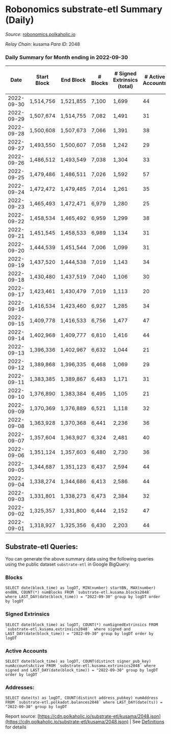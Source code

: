 # Robonomics substrate-etl Summary (Daily)

_Source_: [robonomics.polkaholic.io](https://robonomics.polkaholic.io)

*Relay Chain*: kusama
*Para ID*: 2048



### Daily Summary for Month ending in 2022-09-30


| Date | Start Block | End Block | # Blocks | # Signed Extrinsics (total) | # Active Accounts | # Passive | # New | # Addresses with Balances | # Events | # Transfers | # XCM Transfers In | # XCM Transfers Out |
| ---- | ----------- | --------- | -------- | --------------------------- | ----------------- | --------- | ----- | ------------------------- | -------- | ----------- | ------------------ | ------------------- |
| 2022-09-30 | 1,514,756 | 1,521,855 | 7,100  | 1,699 | 44 |  |  | 2,783 | 42,966 | 7  |   |   |
| 2022-09-29 | 1,507,674 | 1,514,755 | 7,082  | 1,491 | 31 |  |  |  | 42,085 | 4  |   |   |
| 2022-09-28 | 1,500,608 | 1,507,673 | 7,066  | 1,391 | 38 |  |  |  | 41,761 | 4  |   |   |
| 2022-09-27 | 1,493,550 | 1,500,607 | 7,058  | 1,242 | 29 |  |  |  | 41,096 | 8  |   |   |
| 2022-09-26 | 1,486,512 | 1,493,549 | 7,038  | 1,304 | 33 |  |  |  | 41,171 | 6  |   |   |
| 2022-09-25 | 1,479,486 | 1,486,511 | 7,026  | 1,592 | 57 |  |  |  | 42,047 | 7  |   |   |
| 2022-09-24 | 1,472,472 | 1,479,485 | 7,014  | 1,261 | 35 |  |  |  | 40,643 | 5 ($4.97) |   |   |
| 2022-09-23 | 1,465,493 | 1,472,471 | 6,979  | 1,280 | 25 |  |  |  | 40,562 | 7 ($857.90) |   |   |
| 2022-09-22 | 1,458,534 | 1,465,492 | 6,959  | 1,299 | 38 |  |  |  | 40,586 | 8 ($4,982.65) |   |   |
| 2022-09-21 | 1,451,545 | 1,458,533 | 6,989  | 1,134 | 31 |  |  |  | 39,908 | 5 ($1,375.29) |   |   |
| 2022-09-20 | 1,444,539 | 1,451,544 | 7,006  | 1,099 | 31 |  |  |  | 39,698 | 6 ($5,665.28) |   |   |
| 2022-09-19 | 1,437,520 | 1,444,538 | 7,019  | 1,143 | 34 |  |  | 2,744 | 39,961 | 7 ($2,796.98) |   |   |
| 2022-09-18 | 1,430,480 | 1,437,519 | 7,040  | 1,106 | 30 |  |  | 2,742 | 39,886 | 8 ($44,539.85) |   |   |
| 2022-09-17 | 1,423,461 | 1,430,479 | 7,019  | 1,113 | 20 |  |  | 2,741 | 39,754 | 4 ($105.41) |   |   |
| 2022-09-16 | 1,416,534 | 1,423,460 | 6,927  | 1,285 | 34 |  |  | 2,739 | 40,100 | 4 ($2.49) |   |   |
| 2022-09-15 | 1,409,778 | 1,416,533 | 6,756  | 1,477 | 47 |  |  | 2,737 | 40,322 | 8 ($4,141.38) |   |   |
| 2022-09-14 | 1,402,968 | 1,409,777 | 6,810  | 1,416 | 44 |  |  | 2,734 | 40,275 | 9 ($10,412.73) |   |   |
| 2022-09-13 | 1,396,336 | 1,402,967 | 6,632  | 1,044 | 21 |  |  | 2,727 | 37,873 | 6 ($31.58) |   |   |
| 2022-09-12 | 1,389,868 | 1,396,335 | 6,468  | 1,069 | 29 |  |  |  | 37,169 | 9 ($2,330.80) |   |   |
| 2022-09-11 | 1,383,385 | 1,389,867 | 6,483  | 1,171 | 31 |  |  |  | 37,707 | 9 ($506.03) |   |   |
| 2022-09-10 | 1,376,890 | 1,383,384 | 6,495  | 1,105 | 21 |  |  |  | 37,433 | 17 ($1,019.83) |   |   |
| 2022-09-09 | 1,370,369 | 1,376,889 | 6,521  | 1,118 | 32 |  |  |  | 37,627 | 3 ($3.73) |   |   |
| 2022-09-08 | 1,363,928 | 1,370,368 | 6,441  | 2,236 | 36 |  |  | 2,715 | 40,474 | 1 ($480.12) | 1 ($0.005) |   |
| 2022-09-07 | 1,357,604 | 1,363,927 | 6,324  | 2,481 | 40 |  |  | 2,713 | 40,565 | 2 ($289.93) |   |   |
| 2022-09-06 | 1,351,124 | 1,357,603 | 6,480  | 2,730 | 36 |  |  | 2,713 | 42,559 | 5 ($352.05) |   |   |
| 2022-09-05 | 1,344,687 | 1,351,123 | 6,437  | 2,594 | 44 |  |  | 2,713 | 42,080 | 9 ($3,422.17) |   |   |
| 2022-09-04 | 1,338,274 | 1,344,686 | 6,413  | 2,586 | 44 |  |  | 2,713 | 42,000 | 44 ($3,886.76) |   |   |
| 2022-09-03 | 1,331,801 | 1,338,273 | 6,473  | 2,384 | 32 |  |  | 2,710 | 41,374 | 9 ($532.12) |   |   |
| 2022-09-02 | 1,325,357 | 1,331,800 | 6,444  | 2,152 | 47 |  |  | 2,709 | 40,333 | 8 ($1,048.51) |   |   |
| 2022-09-01 | 1,318,927 | 1,325,356 | 6,430  | 2,203 | 44 |  |  | 2,707 | 40,390 | 6 ($350.86) |   |   |

## Substrate-etl Queries:
You can generate the above summary data using the following queries using the public dataset `substrate-etl` in Google BigQuery:


### Blocks
```
SELECT date(block_time) as logDT, MIN(number) startBN, MAX(number) endBN, COUNT(*) numBlocks FROM `substrate-etl.kusama.blocks2048`  where LAST_DAY(date(block_time)) = "2022-09-30" group by logDT order by logDT
```


### Signed Extrinsics
```
SELECT date(block_time) as logDT, COUNT(*) numSignedExtrinsics FROM `substrate-etl.kusama.extrinsics2048`  where signed and LAST_DAY(date(block_time)) = "2022-09-30" group by logDT order by logDT
```


### Active Accounts
```
SELECT date(block_time) as logDT, COUNT(distinct signer_pub_key) numAccountsActive FROM `substrate-etl.kusama.extrinsics2048` where signed and LAST_DAY(date(block_time)) = "2022-09-30" group by logDT order by logDT
```


### Addresses:
```
SELECT date(ts) as logDT, COUNT(distinct address_pubkey) numAddress FROM `substrate-etl.polkadot.balances2048` where LAST_DAY(date(ts)) = "2022-09-30" group by logDT
```



Report source: [https://cdn.polkaholic.io/substrate-etl/kusama/2048.json](https://cdn.polkaholic.io/substrate-etl/kusama/2048.json) | See [Definitions](/DEFINITIONS.md) for details
